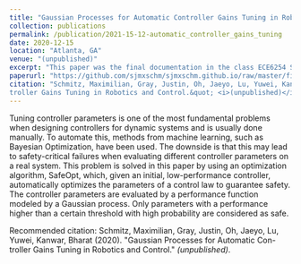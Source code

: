 ```yaml
---
title: "Gaussian Processes for Automatic Controller Gains Tuning in Robotics and Control (unpublished)"
collection: publications
permalink: /publication/2021-15-12-automatic_controller_gains_tuning
date: 2020-12-15
location: "Atlanta, GA"
venue: "(unpublished)"
excerpt: "This paper was the final documentation in the class ECE6254 Statistical Machine Learning and describes the use of Gaussian processes for automatic and safe controller gains tuning."
paperurl: "https://github.com/sjmxschm/sjmxschm.github.io/raw/master/files/ece_6254_gps_project_report.pdf"
citation: "Schmitz, Maximilian, Gray, Justin, Oh, Jaeyo, Lu, Yuwei, Kanwar, Bharat (2022). &quot;Gaussian Processes for Automatic Con-
troller Gains Tuning in Robotics and Control.&quot; <i>(unpublished)</i>."
---
```


Tuning controller parameters is one of the most fundamental problems when designing
controllers for dynamic systems and is usually done manually. To automate this, methods from machine learning, such as Bayesian Optimization, have been used. The downside is that this may lead to safety-critical failures when evaluating different controller parameters on a real system. This problem is solved in this paper by using an optimization algorithm, SafeOpt, which, given an initial, low-performance controller, automatically optimizes the parameters of a control law to guarantee safety. The controller parameters are evaluated by a performance function modeled by a Gaussian process. Only parameters with a performance higher than a certain threshold with high probability are considered as safe.

Recommended citation: Schmitz, Maximilian, Gray, Justin, Oh, Jaeyo, Lu, Yuwei, Kanwar, Bharat (2020). &quot;Gaussian Processes for Automatic Con-
troller Gains Tuning in Robotics and Control.&quot; <i>(unpublished)</i>.